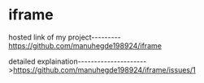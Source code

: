 # iframe


hosted link of my project---------https://github.com/manuhegde198924/iframe




detailed explaination--------------------->https://github.com/manuhegde198924/iframe/issues/1
